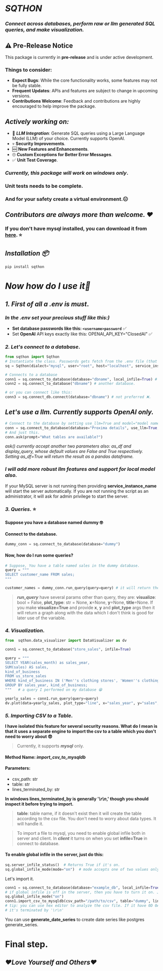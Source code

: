 # _SQTHON_
### _Connect across databases, perform raw or llm generated SQL queries, and make visualization._

## ⚠️ Pre-Release Notice

This package is currently in **pre-release** and is under active development. 

### Things to consider:
- **Expect Bugs**: While the core functionality works, some features may not be fully stable.
- **Frequent Updates**: APIs and features are subject to change in upcoming versions.
- **Contributions Welcome**: Feedback and contributions are highly encouraged to help improve the package.


## _Actively working on:_
- 🚀 **_LLM Integration_**: Generate SQL queries using a Large Language Model (LLM) of your choice. Currently supports OpenAI.
- 💀 **Security Improvements**.
- 🆕 **New Features and Enhancements**.
- 🙄 **Custom Exceptions for Better Error Messages**.
- ✅ **Unit Test Coverage**.

### _Currently, this package will work on windows only_.
### Unit tests needs to be complete.
### And for your safety create a virtual environment.😐

## _Contributors are always more than welcome. ❤️_

### If you don't have mysql installed, you can download it from [here](https://dev.mysql.com/downloads/installer/). ⭐

## _Installation 📦_
`pip install sqthon`

# _Now how do I use it🤔_
## _1. First of all a .env is must_.
### _In the .env set your precious stuff like this:)_
   - **Set database passwords like this: `<username>password`** ✅
   - Set **OpenAI** API keys exactly like this: OPENAI_API_KEY="ClosedAI" ✅
### _2. Let's connect to a database_.
```python
from sqthon import Sqthon
# Instantiate the class. Passwords gets fetch from the .env file (that's why you have to create it)
sq = Sqthon(dialect="mysql", user="root", host="localhost", service_instance_name="MySQL service instance name")

# Connects to a database
conn1 = sq.connect_to_database(database="dbname", local_infile=True) # local_infile controls the infile settings for the client.
conn2 = sq.connect_to_database("dbname") # another database.

# or you can connect like this:
conn3 = sq.connect_db.connect(database="dbname") # not preferred ❌.
```
## _Let's use a llm. Currently supports OpenAI only._ 
```python
# Connect to the database by setting use_llm=True and model="model name".
conn = sq.connect_to_database(database="Proxima details", use_llm=True, model="gpt-3.5-turbo")
# And just this.
conn.ask(prompt="What tables are available?")
```
_*ask()* currently accept another two parameters also: as_df and display_query,_
_whose default values are False and True respectively. Setting as_df=True will return the result as a_
_pandas dataframe._
### _I will add more robust llm features and support for local model also._

If your MySQL server is not running then providing **service_instance_name** will start the server automatically.
If you are not running the script as an administrator, it will ask for admin privilege to start the server.


### _3. Queries._ ⭐
#### Suppose you have a database named dummy 🤓
#### Connect to the database.
```python
dummy_conn = sq.connect_to_database(database="dummy")
```

#### Now, how do I run some queries?
```python
# Suppose, You have a table named sales in the dummy database.
query = """
SELECT customer_name FROM sales;
"""

customer_names = dummy_conn.run_query(query=query) # it will return the result as pandas dataframe.
```

> **_run_query_** have several params other than query, they are: **visualize**: bool = False,
                  **plot_type**: str = None,
                  **x**=None,
                  **y**=None,
                  **title**=None.
> If you make **visualize=True** and provide **x**, **y** and **plot_type** args then it will return a graph along with
> the data which I don't think is good for later use of the variable.

### _4. Visualization_.
```python
from  sqthon.data_visualizer import DataVisualizer as dv

conn1 = sq.connect_to_database("store_sales", infile=True)

query = """
SELECT YEAR(sales_month) as sales_year,
SUM(sales) AS sales,
kind_of_business
FROM us_store_sales
WHERE kind_of_business IN ('Men''s clothing stores', 'Women''s clothing stores', 'Family clothing stores')
GROUP BY sales_year, kind_of_business;
"""   # a query I performed on my database 😁

yearly_sales = conn1.run_query(query=query)
dv.plot(data=yearly_sales, plot_type="line", x="sales_year", y="sales", hue="kind_of_business")
```


### _5. Importing CSV to a Table_.
**I have isolated this feature for several security reasons. What do I mean is that it uses a separate
engine to import the csv to a table which you don't need to worry about 😎**
> Currently, it supports **_mysql_** only.

#### Method Name: **_import_csv_to_mysqldb_**
#### Parameters:
* csv_path: str
* table: str
* lines_terminated_by: str

**In windows lines_terminated_by is generally '_\r\n_,' though you should inspect it before trying to import.**
>**table**: table name, if it doesn't exist then it will create the table according to the csv file.
>You don't need to worry about data types. It will handle it.

> To import a file to mysql, you need to enable global infile both in server and client. In **_client_**
> it turns on when you set **infile=True** in connect to database.

#### To enable global infile in the server, just do this:
```python
sq.server_infile_status()  # Returns True if it's on.
sq.global_infile_mode(mode="on")  # mode accepts one of two values only: "on" or "off"
```

Let's import it.
```python
conn1 = sq.connect_to_database(database="example_db", local_infile=True) # local_infile = True
# if global infile is off in the server, then you have to turn it on. Just do this:
sq.global_infile_mode("on")
conn1.import_csv_to_mysqldb(csv_path="/path/to/csv", table="dummy", lines_terminated_by="\n")
# tip: you can use hex editor to analyze the csv file. If it have 0D 0A after end of the row, then
# it's terminated by '\r\n'
```

You can use **generate_date_series** to create date series like postgres generate_series.

# Final step.
##  _❤️Love Yourself and Others❤️_